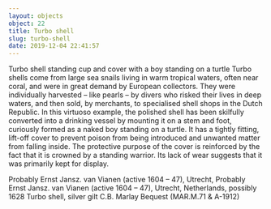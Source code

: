 ```yaml
---
layout: objects
object: 22
title: Turbo shell
slug: turbo-shell
date: 2019-12-04 22:41:57
---
```

Turbo shell standing cup and cover with a boy standing on a turtle  Turbo shells come from large sea snails living in warm tropical waters, often near coral, and were in great demand by European collectors.  They were individually harvested – like pearls – by divers who risked their lives in deep waters, and then sold, by merchants, to specialised shell shops in the Dutch Republic. In this virtuoso example, the polished shell has been skilfully converted into a drinking vessel by mounting it on a stem and foot, curiously formed as a naked boy standing on a turtle. It has a tightly fitting, lift-off cover to prevent poison from being introduced and unwanted matter from falling inside. The protective purpose of the cover is reinforced by the fact that it is crowned by a standing warrior. Its lack of wear suggests that it was primarily kept for display.

Probably Ernst Jansz. van Vianen (active 1604 – 47), Utrecht, Probably Ernst Jansz. van Vianen (active 1604 – 47), Utrecht,  Netherlands, possibly 1628  Turbo shell, silver gilt  C.B. Marlay Bequest (MAR.M.71 &amp; A-1912)
